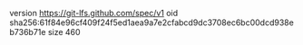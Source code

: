 version https://git-lfs.github.com/spec/v1
oid sha256:61f84e96cf409f24f5ed1aea9a7e2cfabcd9dc3708ec6bc00dcd938eb736b71e
size 460
